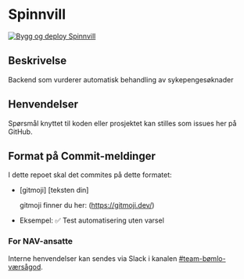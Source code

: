 # Spinnvill
[![Bygg og deploy Spinnvill](https://github.com/navikt/helse-spinnvill/actions/workflows/main.yml/badge.svg)](https://github.com/navikt/helse-spinnvill/actions/workflows/main.yml)

## Beskrivelse
Backend som vurderer automatisk behandling av sykepengesøknader

## Henvendelser
Spørsmål knyttet til koden eller prosjektet kan stilles som issues her på GitHub.

## Format på Commit-meldinger 
I dette repoet skal det commites på dette formatet:
- [gitmoji] [teksten din] 

  gitmoji finner du her: (https://gitmoji.dev/)
- Eksempel: ✅ Test automatisering uten varsel

### For NAV-ansatte
Interne henvendelser kan sendes via Slack i kanalen [#team-bømlo-værsågod](https://nav-it.slack.com/archives/C019637N90X).